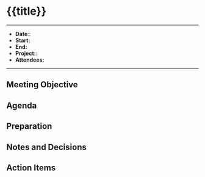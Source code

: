 # {{title}}

---
- **Date**::
- **Start:**
- **End:**
- **Project**::
- **Attendees:**
---


## Meeting Objective

## Agenda

## Preparation

## Notes and Decisions

## Action Items


